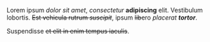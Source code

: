 Lorem ipsum *dolor sit amet*, *consectetur* **adipiscing** elit.
Vestibulum lobortis. ~~Est vehicula rutrum *suscipit*~~, ipsum ~~lib~~ero *placerat **tortor***.

Suspendisse ~~et elit in enim tempus iaculis~~.
